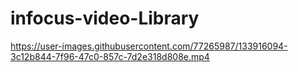 # infocus-video-Library

https://user-images.githubusercontent.com/77265987/133916094-3c12b844-7f96-47c0-857c-7d2e318d808e.mp4
